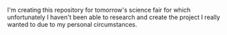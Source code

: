 I'm creating this repository for tomorrow's science fair for which unfortunately I haven't been able to research and create the project I really wanted to due to my personal circumstances.
